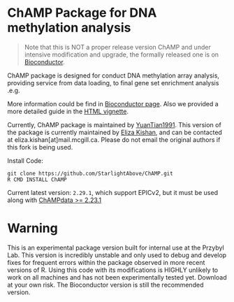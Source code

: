 # ChAMP Package for DNA methylation analysis

> Note that this is NOT a proper release version ChAMP and under intensive modification and upgrade, the formally released one is on [Bioconductor](https://www.bioconductor.org/packages/release/bioc/html/ChAMP.html).

ChAMP package is designed for conduct DNA methylation array analysis, providing service from data loading, to final gene set enrichment analysis .e.g.

More information could be find in [Bioconductor page](https://bioconductor.org/packages/release/bioc/html/ChAMP.html). Also we provided a more detailed guide in the [HTML vignette](https://bioconductor.org/packages/release/bioc/vignettes/ChAMP/inst/doc/ChAMP.html).

Currently, ChAMP package is maintained by [YuanTian1991](https://github.com/YuanTian1991). This version of the package is currently maintained by [Eliza Kishan](https://github.com/StarlightAbove), and can be contacted at eliza.kishan[at]mail.mcgill.ca. Please do not email the original authors if this fork is being used.

Install Code:

```
git clone https://github.com/StarlightAbove/ChAMP.git
R CMD INSTALL ChAMP
```

Current latest version: `2.29.1`, which support EPICv2, but it must be used along with [ChAMPdata >= 2.23.1](https://github.com/YuanTian1991/ChAMPdata)

# Warning
This is an experimental package version built for internal use at the Przybyl Lab. This version is incredibly unstable and only used to debug and develop fixes for frequent errors within the package observed in more recent versions of R. Using this code with its modifications is HIGHLY unlikely to work on all machines and has not been experimentally tested yet. Download at your own risk. The Bioconductor version is still the recommended version. 

